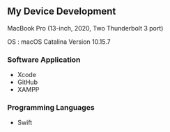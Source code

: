 ## My Device Development
MacBook Pro (13-inch, 2020, Two Thunderbolt 3 port) 

OS : macOS Catalina Version 10.15.7

### Software Application
- Xcode
- GitHub
- XAMPP

### Programming Languages
- Swift
